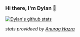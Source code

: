 ### Hi there, I'm Dylan 👋

[![Dylan's github stats](https://github-readme-stats.vercel.app/api?username=dylanrainwater&count_private=true&show_icons=true)](https://github.com/anuraghazra/github-readme-stats)

_stats provideed by [Anurag Hazra](https://github.com/anuraghazra)_
